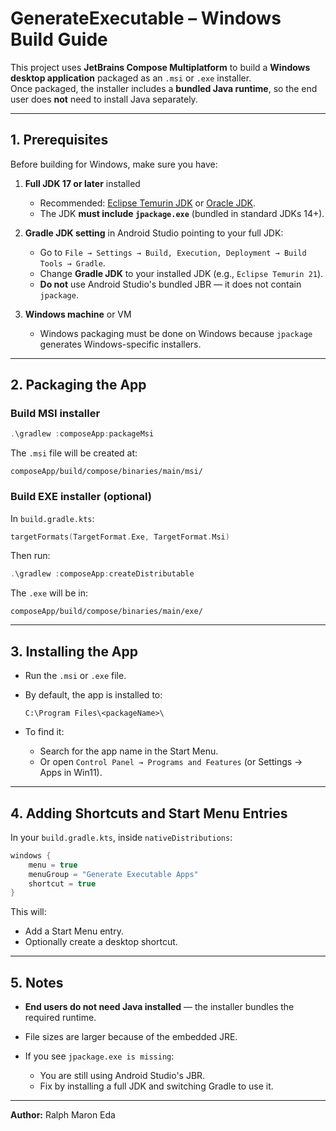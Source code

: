 # GenerateExecutable – Windows Build Guide

This project uses **JetBrains Compose Multiplatform** to build a **Windows desktop application** packaged as an `.msi` or `.exe` installer.  
Once packaged, the installer includes a **bundled Java runtime**, so the end user does **not** need to install Java separately.

---

## 1. Prerequisites

Before building for Windows, make sure you have:

1. **Full JDK 17 or later** installed  
   - Recommended: [Eclipse Temurin JDK](https://adoptium.net/) or [Oracle JDK](https://www.oracle.com/java/technologies/downloads/).
   - The JDK **must include `jpackage.exe`** (bundled in standard JDKs 14+).

2. **Gradle JDK setting** in Android Studio pointing to your full JDK:  
   - Go to `File → Settings → Build, Execution, Deployment → Build Tools → Gradle`.
   - Change **Gradle JDK** to your installed JDK (e.g., `Eclipse Temurin 21`).
   - **Do not** use Android Studio's bundled JBR — it does not contain `jpackage`.

3. **Windows machine** or VM  
   - Windows packaging must be done on Windows because `jpackage` generates Windows-specific installers.

---

## 2. Packaging the App

### Build MSI installer
```powershell
.\gradlew :composeApp:packageMsi
````

The `.msi` file will be created at:

```
composeApp/build/compose/binaries/main/msi/
```

### Build EXE installer (optional)

In `build.gradle.kts`:

```kotlin
targetFormats(TargetFormat.Exe, TargetFormat.Msi)
```

Then run:

```powershell
.\gradlew :composeApp:createDistributable
```

The `.exe` will be in:

```
composeApp/build/compose/binaries/main/exe/
```

---

## 3. Installing the App

* Run the `.msi` or `.exe` file.
* By default, the app is installed to:

  ```
  C:\Program Files\<packageName>\
  ```
* To find it:

  * Search for the app name in the Start Menu.
  * Or open `Control Panel → Programs and Features` (or Settings → Apps in Win11).

---

## 4. Adding Shortcuts and Start Menu Entries

In your `build.gradle.kts`, inside `nativeDistributions`:

```kotlin
windows {
    menu = true
    menuGroup = "Generate Executable Apps"
    shortcut = true
}
```

This will:

* Add a Start Menu entry.
* Optionally create a desktop shortcut.

---

## 5. Notes

* **End users do not need Java installed** — the installer bundles the required runtime.
* File sizes are larger because of the embedded JRE.
* If you see `jpackage.exe is missing`:

  * You are still using Android Studio's JBR.
  * Fix by installing a full JDK and switching Gradle to use it.

---

**Author:** Ralph Maron Eda

